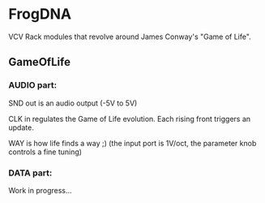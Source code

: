 # FrogDNA

VCV Rack modules that revolve around James Conway's "Game of Life".

## GameOfLife

### AUDIO part:

SND out is an audio output (-5V to 5V)

CLK in regulates the Game of Life evolution. Each rising front triggers an update.

WAY is how life finds a way ;) (the input port is 1V/oct, the parameter knob controls a fine tuning)

### DATA part:

Work in progress...

